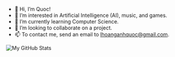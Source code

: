 - 👋 Hi, I’m Quoc!
- 👀 I’m interested in Artificial Intelligence (AI), music, and games.
- 🌱 I’m currently learning Computer Science.
- 💞️ I’m looking to collaborate on a project.
- 📫 To contact me, send an email to lhoanganhquoc@gmail.com.

![My GitHub Stats](https://github-readme-stats.vercel.app/api?username=AnhQuoc533&theme=algolia&show_icons=true)
